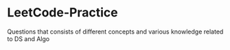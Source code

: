# LeetCode-Practice
Questions that consists of different concepts and various knowledge related to DS and Algo 
